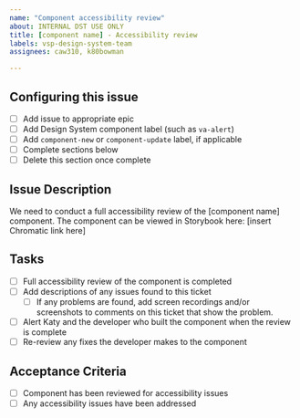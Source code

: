 ```yaml
---
name: "Component accessibility review"
about: INTERNAL DST USE ONLY
title: [component name] - Accessibility review
labels: vsp-design-system-team
assignees: caw310, k80bowman

---
```

## Configuring this issue
- [ ] Add issue to appropriate epic
- [ ] Add Design System component label (such as `va-alert`)
- [ ] Add `component-new` or `component-update` label, if applicable
- [ ] Complete sections below
- [ ] Delete this section once complete
## Issue Description
We need to conduct a full accessibility review of the [component name] component. The component can be viewed in Storybook here: [insert Chromatic link here]

## Tasks
- [ ] Full accessibility review of the component is completed
- [ ] Add descriptions of any issues found to this ticket
    - [ ] If any problems are found, add screen recordings and/or screenshots to comments on this ticket that show the problem.
- [ ] Alert Katy and the developer who built the component when the review is complete
- [ ] Re-review any fixes the developer makes to the component

## Acceptance Criteria
- [ ] Component has been reviewed for accessibility issues
- [ ] Any accessibility issues have been addressed